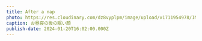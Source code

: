 ```yaml
---
title: After a nap
photo: https://res.cloudinary.com/dz8vyplpm/image/upload/v1711954978/IMG_8472_a1f6dw.jpg
caption: お昼寝の後の眠い顔
publish-date: 2024-01-20T16:02:00.000Z
---
```

